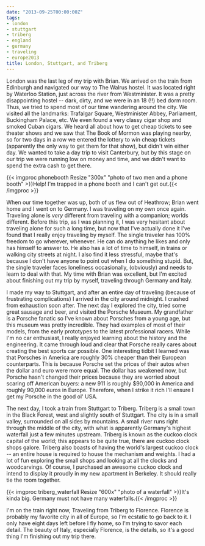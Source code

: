 ```yaml
---
date: "2013-09-25T00:00:00Z"
tags:
- london
- stuttgart
- triberg
- england
- germany
- traveling
- europe2013
title: London, Stuttgart, and Triberg
---
```

London was the last leg of my trip with Brian. We arrived on the train from Edinburgh and navigated our way to The Walrus hostel. It was located right by Waterloo Station, just across the river from Westminister. It was a pretty disappointing hostel -- dark, dirty, and we were in an 18 (!!) bed dorm room. Thus, we tried to spend most of our time wandering around the city. We visited all the landmarks: Trafalgar Square, Westminister Abbey, Parliament, Buckingham Palace, etc. We even found a very classy cigar shop and smoked Cuban cigars. We heard all about how to get cheap tickets to see theater shows and we saw that The Book of Mormon was playing nearby, so for two days in a row we entered the lottery to win cheap tickets (apparently the only way to get them for that show), but didn't win either day. We wanted to take a day trip to visit Canterbury, but by this stage on our trip we were running low on money and time, and we didn't want to spend the extra cash to get there.

{{< imgproc phonebooth Resize "300x" "photo of two men and a phone booth" >}}Help! I'm trapped in a phone booth and I can't get out.{{< /imgproc >}}

When our time together was up, both of us flew out of Heathrow; Brian went home and I went on to Germany. I was traveling on my own once again. Traveling alone is _very_ different from traveling with a companion; worlds different. Before this trip, as I was planning it, I was very hesitant about traveling alone for such a long time, but now that I've actually done it I've found that I really enjoy traveling by myself. The single traveler has 100% freedom to go wherever, whenever. He can do anything he likes and only has himself to answer to. He also has a lot of time to himself, in trains or walking city streets at night. I also find it less stressful, maybe that's because I don't have anyone to point out when I do something stupid. But, the single traveler faces loneliness occasionally, (obviously) and needs to learn to deal with that. My time with Brian was excellent, but I'm excited about finishing out my trip by myself, traveling through Germany and Italy.

I made my way to Stuttgart, and after an entire day of traveling (because of frustrating complications) I arrived in the city around midnight. I crashed from exhaustion soon after. The next day I explored the city, tried some great sausage and beer, and visited the Porsche Museum. My grandfather is a Porsche fanatic so I've known about Porsches from a young age, but this museum was pretty incredible. They had examples of most of their models, from the early prototypes to the latest professional racers. While I'm no car enthusiast, I really enjoyed learning about the history and the engineering. It came through loud and clear that Porsche really cares about creating the best sports car possible. One interesting tidbit I learned was that Porsches in America are roughly 30% cheaper than their European counterparts. This is because Porsche set the prices of their autos when the dollar and euro were more equal. The dollar has weakened now, but Porsche hasn't changed their prices because they are worried about scaring off American buyers: a new 911 is roughly $90,000 in America and roughly 90,000 euros in Europe. Therefore, when I strike it rich I'll ensure I get my Porsche in the good ol' USA.

The next day, I took a train from Stuttgart to Triberg. Triberg is a small town in the Black Forest, west and slightly south of Stuttgart. The city is in a small valley, surrounded on all sides by mountains. A small river runs right through the middle of the city, with what is apparently Germany's highest waterfall just a few minutes upstream. Triberg is known as the cuckoo clock capital of the world; this appears to be quite true, there are cuckoo clock shops galore. Triberg also boasts of having the world's largest cuckoo clock -- an entire house is required to house the mechanism and weights. I had a lot of fun exploring the small shops and looking at all the clocks and woodcarvings. Of course, I purchased an awesome cuckoo clock and intend to display it proudly in my new apartment in Berkeley. It should really tie the room together.

{{< imgproc triberg_waterfall Resize "600x" "photo of a waterfall" >}}It's kinda big. Germany must not have many waterfalls.{{< /imgproc >}}

I'm on the train right now, Traveling from Triberg to Florence. Florence is probably my favorite city in all of Europe, so I'm ecstatic to go back to it. I only have eight days left before I fly home, so I'm trying to savor each detail. The beauty of Italy, especially Florence, is the details, so it's a good thing I'm finishing out my trip there.
